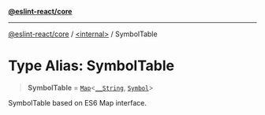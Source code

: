 [**@eslint-react/core**](../../README.md)

***

[@eslint-react/core](../../README.md) / [\<internal\>](../README.md) / SymbolTable

# Type Alias: SymbolTable

> **SymbolTable** = [`Map`](https://developer.mozilla.org/docs/Web/JavaScript/Reference/Global_Objects/Map)\<[`__String`](String.md), [`Symbol`](../interfaces/Symbol.md)\>

SymbolTable based on ES6 Map interface.
